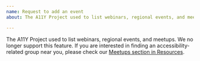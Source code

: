 ```yaml
---
name: Request to add an event
about: The A11Y Project used to list webinars, regional events, and meetups. We no longer support this feature.

---
```


The A11Y Project used to list webinars, regional events, and meetups. We no longer support this feature. If you are interested in finding an accessibility-related group near you, please check our <a href="https://a11yproject.com/resources/#meetups">Meetups section in Resources</a>.